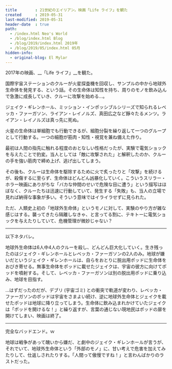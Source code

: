 ```yaml
---
title        : 21世紀のエイリアン。映画「Life ライフ」を観た
created      : 2019-05-31
last-modified: 2019-05-31
header-date  : true
path:
  - /index.html Neo's World
  - /blog/index.html Blog
  - /blog/2019/index.html 2019年
  - /blog/2019/05/index.html 05月
hidden-info:
  - original-blog: El Mylar
---
```


2017年の映画、__「Life ライフ」__を観た。

国際宇宙ステーションのクルーが火星探査機を回収し、サンプルの中から地球外生命体を発見する、という話。その生命体は知性を持ち、周りのモノを飲み込んで急激に成長していき、クルーに攻撃を始める…。

ジェイク・ギレンホール、ミッション・インポッシブルシリーズで知られるレベッカ・ファーガソン、ライアン・レイノルズ、真田広之など錚々たるメンツ。ライアン・レイノルズは真っ先に死ぬ。

火星の生命体は単細胞でも行動できるが、細胞分裂を繰り返して一つのグループとして行動する。一つの細胞が筋肉・知性・視覚を兼ね備えた作り。

最初は人間の指先に触れる程度のおとなしい性格だったが、実験で電気ショックを与えたことで豹変。当人としては「敵に攻撃された」と解釈したのか、クルーの手を強い筋肉で締め上げ、逃げ出してしまう。

その後も、クルーは生命体を駆除するために火で炙ったりと「攻撃」を続けるが、殺傷するに至らず、生命体はどんどん凶暴化していく。こういうスリラー・ホラー映画にありがちな「バカな仲間のせいで危険な目に遭う」という描写はほぼなく、クルーたちは迅速に行動していて、発生する「失敗」も、当人の立場で見れば納得な事象が多い。そういう意味ではイライラせずに見られた。

ただ、人類史上初の「地球外生命体」というモノに対して、実験のやり方が雑な感じはする。襲ってきたら隔離しなきゃ、と言ってる割に、テキトーに電気ショックを与えたりしていて、危機管理が微妙じゃない？

---

以下ネタバレ。

地球外生命体は6人中4人のクルーを殺し、どんどん巨大化していく。生き残ったのはジェイク・ギレンホールとレベッカ・ファーガソンの2人のみ。地球が嫌いだというジェイク・ギレンホールは、自らをおとりに脱出用ポッドに生命体をおびき寄せる。無事生命体をポッドに載せたジェイクは、宇宙の彼方に向けてポッドを噴射する。そして、レベッカ・ファーガソンは別の脱出用ポッドに乗り込み、地球を目指す。

…はずだったのだが、デブリ (宇宙ゴミ) との衝突で軌道が変わり、レベッカ・ファーガソンのポッドは宇宙をさまよい続け、逆に地球外生命体とジェイクを載せたポッドは地球に降り立ってしまう。生命体に飲み込まれかけていたジェイクは「ポッドを開けるな！」と繰り返すが、言葉の通じない現地民はポッドの扉を開けてしまい、映画は終了。

---

完全なバッドエンド。ｗ

地球は戦争があって醜いから嫌だ、と劇中のジェイク・ギレンホールが言うが、それでいて、地球外生命体という「外部のモノ」に、甘い考えで危害を加えてみたりして、仕返しされたりする。「人間って傲慢ですね！」と言わんばかりのラストだった。
